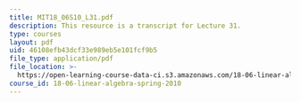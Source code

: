 ```yaml
---
title: MIT18_06S10_L31.pdf
description: This resource is a transcript for Lecture 31.
type: courses
layout: pdf
uid: 46108efb43dcf33e989eb5e101fcf9b5
file_type: application/pdf
file_location: >-
  https://open-learning-course-data-ci.s3.amazonaws.com/18-06-linear-algebra-spring-2010/46108efb43dcf33e989eb5e101fcf9b5_MIT18_06S10_L31.pdf
course_id: 18-06-linear-algebra-spring-2010
---
```

